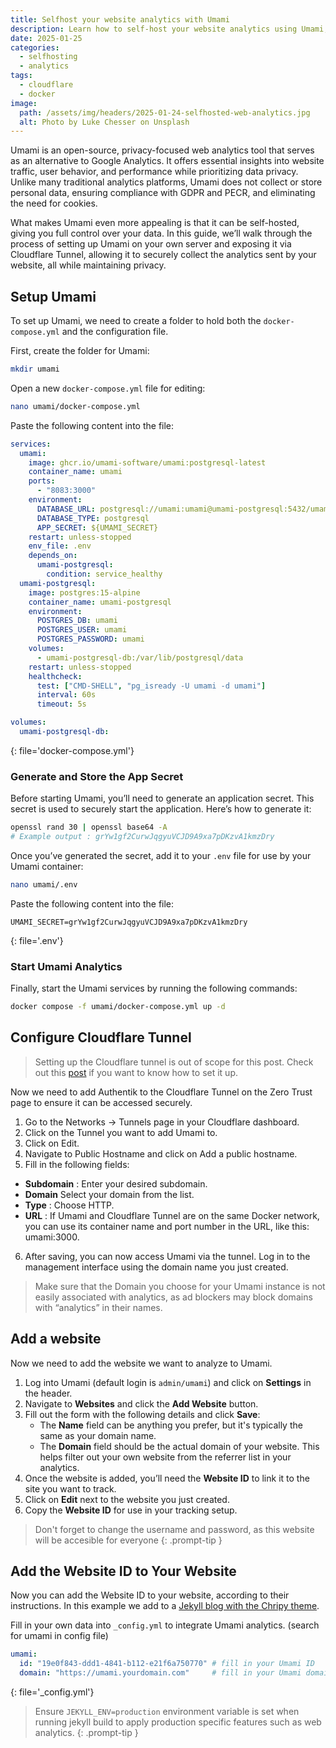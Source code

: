 ```yaml
---
title: Selfhost your website analytics with Umami
description: Learn how to self-host your website analytics using Umami, a privacy-focused and open-source analytics platform.
date: 2025-01-25
categories:
  - selfhosting
  - analytics
tags:
  - cloudflare
  - docker
image:
  path: /assets/img/headers/2025-01-24-selfhosted-web-analytics.jpg
  alt: Photo by Luke Chesser on Unsplash
---
```

Umami is an open-source, privacy-focused web analytics tool that serves as an alternative to Google Analytics. It offers essential insights into website traffic, user behavior, and performance while prioritizing data privacy. Unlike many traditional analytics platforms, Umami does not collect or store personal data, ensuring compliance with GDPR and PECR, and eliminating the need for cookies.

What makes Umami even more appealing is that it can be self-hosted, giving you full control over your data. In this guide, we’ll walk through the process of setting up Umami on your own server and exposing it via Cloudflare Tunnel, allowing it to securely collect the analytics sent by your website, all while maintaining privacy.


## Setup Umami

To set up Umami, we need to create a folder to hold both the `docker-compose.yml` and the configuration file.

First, create the folder for Umami:
```bash
mkdir umami
```

Open a new `docker-compose.yml` file for editing:

```bash
nano umami/docker-compose.yml
```
Paste the following content into the file:
```yaml
services:
  umami:
    image: ghcr.io/umami-software/umami:postgresql-latest
    container_name: umami
    ports:
      - "8083:3000"
    environment:
      DATABASE_URL: postgresql://umami:umami@umami-postgresql:5432/umami
      DATABASE_TYPE: postgresql
      APP_SECRET: ${UMAMI_SECRET}
    restart: unless-stopped
    env_file: .env
    depends_on:
      umami-postgresql:
        condition: service_healthy
  umami-postgresql:
    image: postgres:15-alpine
    container_name: umami-postgresql
    environment:
      POSTGRES_DB: umami
      POSTGRES_USER: umami
      POSTGRES_PASSWORD: umami
    volumes:
      - umami-postgresql-db:/var/lib/postgresql/data
    restart: unless-stopped
    healthcheck:
      test: ["CMD-SHELL", "pg_isready -U umami -d umami"]
      interval: 60s
      timeout: 5s

volumes:
  umami-postgresql-db:
```
{: file='docker-compose.yml'}

### Generate and Store the App Secret

Before starting Umami, you’ll need to generate an application secret. This secret is used to securely start the application. Here’s how to generate it:

```bash
openssl rand 30 | openssl base64 -A
# Example output : grYw1gf2CurwJqgyuVCJD9A9xa7pDKzvA1kmzDry
```

Once you’ve generated the secret, add it to your `.env` file for use by your Umami container:

```bash
nano umami/.env
```

Paste the following content into the file:

```shell
UMAMI_SECRET=grYw1gf2CurwJqgyuVCJD9A9xa7pDKzvA1kmzDry
```
{: file='.env'}
### Start Umami Analytics

Finally, start the Umami services by running the following commands:

```bash
docker compose -f umami/docker-compose.yml up -d
```

## Configure Cloudflare Tunnel

> Setting up the Cloudflare tunnel is out of scope for this post. Check out this [post](../cloudflare-tunnel) if you want to know how to set it up.

Now we need to add Authentik to the Cloudflare Tunnel on the Zero Trust page to ensure it can be accessed securely.

1. Go to the Networks -> Tunnels page in your Cloudflare dashboard.
2. Click on the Tunnel you want to add Umami to.
3. Click on Edit.
4. Navigate to Public Hostname and click on Add a public hostname.
5. Fill in the following fields:
- **Subdomain** : Enter your desired subdomain.
- **Domain** Select your domain from the list.
- **Type** : Choose HTTP.
- **URL** : If Umami and Cloudflare Tunnel are on the same Docker network, you can use its container name and port number in the URL, like this: umami:3000.
6. After saving, you can now access Umami via the tunnel. Log in to the management interface using the domain name you just created.

> Make sure that the Domain you choose for your Umami instance is not easily associated with analytics, as ad blockers may block domains with “analytics” in their names.

## Add a website

Now we need to add the website we want to analyze to Umami.

1. Log into Umami (default login is `admin/umami`) and click on **Settings** in the header.
2. Navigate to **Websites** and click the **Add Website** button.
3. Fill out the form with the following details and click **Save**:
   - The **Name** field can be anything you prefer, but it's typically the same as your domain name.
   - The **Domain** field should be the actual domain of your website. This helps filter out your own website from the referrer list in your analytics.
4. Once the website is added, you’ll need the **Website ID** to link it to the site you want to track.
5. Click on **Edit** next to the website you just created.
6. Copy the **Website ID** for use in your tracking setup.

> Don't forget to change the username and password, as this website will be accesible for everyone
{: .prompt-tip }

## Add the Website ID to Your Website

Now you can add the Website ID to your website, according to their instructions. In this example we add to a [Jekyll blog with the Chripy theme](../jekyll-cf-pages).

Fill in your own data into `_config.yml` to integrate Umami analytics.
(search for umami in config file)

```yaml
umami:
  id: "19e0f843-ddd1-4841-b112-e21f6a750770" # fill in your Umami ID
  domain: "https://umami.yourdomain.com"     # fill in your Umami domain
```
{: file='_config.yml'}
> Ensure `JEKYLL_ENV=production` environment variable is set when running jekyll build to apply production specific features such as web analytics.
{: .prompt-tip }
